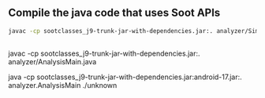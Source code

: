 ## Compile the java code that uses Soot APIs

```bash
javac -cp sootclasses_j9-trunk-jar-with-dependencies.jar:. analyzer/SimpleAPILookupTransformer.java
```

##

javac -cp sootclasses_j9-trunk-jar-with-dependencies.jar:. analyzer/AnalysisMain.java

java -cp sootclasses_j9-trunk-jar-with-dependencies.jar:android-17.jar:. analyzer.AnalysisMain ./unknown
